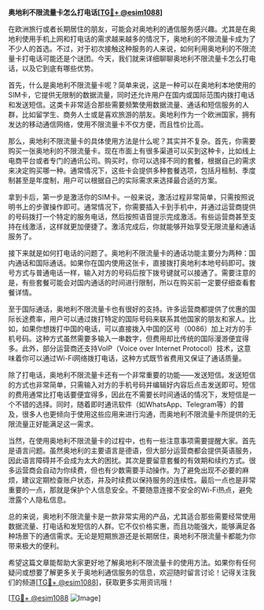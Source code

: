 **奥地利不限流量卡怎么打电话[[TG💪+ @esim1088](https://t.me/s/esim1088)]**

在欧洲旅行或者长期居住的朋友，可能会对奥地利的通信服务感兴趣。尤其是在奥地利使用手机上网和打电话的需求越来越多的情况下，奥地利的不限流量卡成为了不少人的首选。不过，对于初次接触这种服务的人来说，如何利用奥地利的不限流量卡打电话可能还是个谜团。今天，我们就来详细聊聊奥地利不限流量卡怎么打电话，以及它到底有哪些优势。

首先，什么是奥地利不限流量卡呢？简单来说，这是一种可以在奥地利本地使用的SIM卡，它提供无限制的数据流量，同时还允许用户在国内或国际范围内拨打电话和发送短信。这类卡非常适合那些需要频繁使用数据流量、通话和短信服务的人群，比如留学生、商务人士或是喜欢旅游的朋友。奥地利作为一个欧洲国家，拥有发达的移动通信网络，使用不限流量卡不仅方便，而且性价比高。

那么，奥地利不限流量卡的具体使用方法是什么呢？其实并不复杂。首先，你需要购买一张奥地利的不限流量卡。现在市面上有很多渠道可以买到这种卡，比如线上电商平台或者专门的通讯公司。购买时，你可以选择不同的套餐，根据自己的需求来决定购买哪一种。通常情况下，这些卡会提供多种套餐选项，包括月租制、季度制甚至是年度制，用户可以根据自己的实际需求来选择最合适的方案。

拿到卡后，第一步是激活你的SIM卡。一般来说，激活过程非常简单，只需按照说明书上的步骤操作即可。通常情况下，你需要插入卡到手机中，并通过运营商提供的号码拨打一个特定的服务电话，然后按照语音提示完成激活。有些运营商甚至支持在线激活，这样就更加便捷了。激活完成后，你就能够开始享受无限流量和通话服务了。

接下来就是如何打电话的问题了。奥地利不限流量卡的通话功能主要分为两种：国内通话和国际通话。如果你在国内使用这张卡，直接拨打奥地利本地号码即可。拨号方式与普通电话一样，输入对方的号码后按下拨号键就可以接通了。需要注意的是，有些套餐可能会对国内通话的时间进行限制，所以在购买前一定要仔细查看套餐详情。

至于国际通话，奥地利不限流量卡也有很好的支持。许多运营商都提供了优惠的国际长途费率，用户可以通过拨打特定的国际号码来联系其他国家的朋友和家人。比如，如果你想拨打中国的电话，可以直接拨入中国的区号（0086）加上对方的手机号码。这种方式虽然需要多输入一串数字，但费用却比传统的国际漫游便宜得多。此外，部分运营商还支持VoIP（Voice over Internet Protocol）技术，这意味着你可以通过Wi-Fi网络拨打电话，这种方式既节省费用又保证了通话质量。

除了打电话，奥地利不限流量卡还有一个非常重要的功能——发送短信。发送短信的方式也非常简单，只需输入对方的手机号码并编辑好内容后点击发送即可。短信的费用通常比打电话要便宜得多，因此在不需要长时间通话的情况下，发短信是一个不错的选择。同时，随着即时通讯软件（如WhatsApp、Telegram等）的普及，很多人也更倾向于使用这些应用来进行沟通，而奥地利不限流量卡所提供的无限流量正好能满足这一需求。

当然，在使用奥地利不限流量卡的过程中，也有一些注意事项需要提醒大家。首先是语言问题。虽然奥地利的主要语言是德语，但大部分运营商都会提供英语服务，因此语言障碍并不会成为太大的困扰。其次是要留意套餐的有效期和续约方式。很多运营商会自动为你续费，但也有少数需要手动操作。为了避免出现不必要的麻烦，建议定期检查账户状态，并及时续费以保持服务的连续性。最后一点也是非常重要的一点，那就是保护个人信息安全。不要随意连接不安全的Wi-Fi热点，避免泄露个人隐私信息。

总的来说，奥地利不限流量卡是一款非常实用的产品，尤其适合那些需要经常使用数据流量、打电话和发短信的人群。它不仅价格实惠，而且功能强大，能够满足各种场景下的通信需求。无论是短期旅游还是长期居住，奥地利不限流量卡都能为你带来极大的便利。

希望这篇文章能帮助大家更好地了解奥地利不限流量卡的使用方法。如果你有任何疑问或想要了解更多关于奥地利通信服务的信息，欢迎随时留言讨论！记得关注我们的频道[[TG💪+ @esim1088](https://t.me/s/esim1088)]，获取更多实用资讯哦！

[[TG💪+ @esim1088](https://t.me/s/esim1088) ![Image](https://i.postimg.cc/4NQfJmqS/Snipaste-2025-05-13-00-14-12.png)]